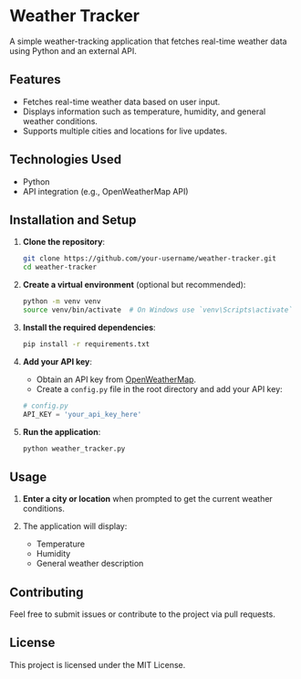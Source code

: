 # Weather Tracker

A simple weather-tracking application that fetches real-time weather data using Python and an external API.

## Features

- Fetches real-time weather data based on user input.
- Displays information such as temperature, humidity, and general weather conditions.
- Supports multiple cities and locations for live updates.

## Technologies Used

- Python
- API integration (e.g., OpenWeatherMap API)

## Installation and Setup

1. **Clone the repository**:

    ```bash
    git clone https://github.com/your-username/weather-tracker.git
    cd weather-tracker
    ```

2. **Create a virtual environment** (optional but recommended):

    ```bash
    python -m venv venv
    source venv/bin/activate  # On Windows use `venv\Scripts\activate`
    ```

3. **Install the required dependencies**:

    ```bash
    pip install -r requirements.txt
    ```

4. **Add your API key**:

    - Obtain an API key from [OpenWeatherMap](https://openweathermap.org/api).
    - Create a `config.py` file in the root directory and add your API key:
    
    ```python
    # config.py
    API_KEY = 'your_api_key_here'
    ```

5. **Run the application**:

    ```bash
    python weather_tracker.py
    ```

## Usage

1. **Enter a city or location** when prompted to get the current weather conditions.

2. The application will display:
   - Temperature
   - Humidity
   - General weather description

## Contributing

Feel free to submit issues or contribute to the project via pull requests.

## License

This project is licensed under the MIT License.
